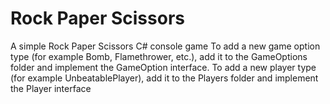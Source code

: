 # Rock Paper Scissors
A simple Rock Paper Scissors C# console game
To add a new game option type (for example Bomb, Flamethrower, etc.), add it to the GameOptions folder and implement the GameOption interface.
To add a new player type (for example UnbeatablePlayer), add it to the Players folder and implement the Player interface

